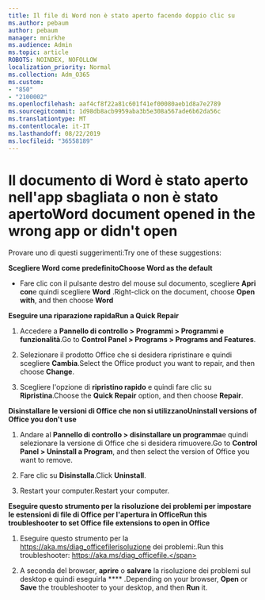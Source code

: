 ```yaml
---
title: Il file di Word non è stato aperto facendo doppio clic su
ms.author: pebaum
author: pebaum
manager: mnirkhe
ms.audience: Admin
ms.topic: article
ROBOTS: NOINDEX, NOFOLLOW
localization_priority: Normal
ms.collection: Adm_O365
ms.custom:
- "850"
- "2100002"
ms.openlocfilehash: aaf4cf8f22a81c601f41ef00080aeb1d8a7e2789
ms.sourcegitcommit: 1d98db8acb9959aba3b5e308a567ade6b62da56c
ms.translationtype: MT
ms.contentlocale: it-IT
ms.lasthandoff: 08/22/2019
ms.locfileid: "36558189"
---
```

# <a name="word-document-opened-in-the-wrong-app-or-didnt-open"></a><span data-ttu-id="9a9fb-102">Il documento di Word è stato aperto nell'app sbagliata o non è stato aperto</span><span class="sxs-lookup"><span data-stu-id="9a9fb-102">Word document opened in the wrong app or didn't open</span></span>

<span data-ttu-id="9a9fb-103">Provare uno di questi suggerimenti:</span><span class="sxs-lookup"><span data-stu-id="9a9fb-103">Try one of these suggestions:</span></span>

<span data-ttu-id="9a9fb-104">**Scegliere Word come predefinito**</span><span class="sxs-lookup"><span data-stu-id="9a9fb-104">**Choose Word as the default**</span></span>

- <span data-ttu-id="9a9fb-105">Fare clic con il pulsante destro del mouse sul documento, scegliere **Apri con**e quindi scegliere **Word** .</span><span class="sxs-lookup"><span data-stu-id="9a9fb-105">Right-click on the document, choose **Open with**, and then choose **Word**</span></span>

<span data-ttu-id="9a9fb-106">**Eseguire una riparazione rapida**</span><span class="sxs-lookup"><span data-stu-id="9a9fb-106">**Run a Quick Repair**</span></span>

1. <span data-ttu-id="9a9fb-107">Accedere a **Pannello di controllo > Programmi > Programmi e funzionalità**.</span><span class="sxs-lookup"><span data-stu-id="9a9fb-107">Go to **Control Panel > Programs > Programs and Features**.</span></span>

2. <span data-ttu-id="9a9fb-108">Selezionare il prodotto Office che si desidera ripristinare e quindi scegliere **Cambia**.</span><span class="sxs-lookup"><span data-stu-id="9a9fb-108">Select the Office product you want to repair, and then choose **Change**.</span></span>

3. <span data-ttu-id="9a9fb-109">Scegliere l'opzione di **ripristino rapido** e quindi fare clic su **Ripristina**.</span><span class="sxs-lookup"><span data-stu-id="9a9fb-109">Choose the **Quick Repair** option, and then choose **Repair**.</span></span>

<span data-ttu-id="9a9fb-110">**Disinstallare le versioni di Office che non si utilizzano**</span><span class="sxs-lookup"><span data-stu-id="9a9fb-110">**Uninstall versions of Office you don't use**</span></span>

1. <span data-ttu-id="9a9fb-111">Andare al **Pannello di controllo > disinstallare un programma**e quindi selezionare la versione di Office che si desidera rimuovere.</span><span class="sxs-lookup"><span data-stu-id="9a9fb-111">Go to **Control Panel > Uninstall a Program**, and then select the version of Office you want to remove.</span></span>

2. <span data-ttu-id="9a9fb-112">Fare clic su **Disinstalla**.</span><span class="sxs-lookup"><span data-stu-id="9a9fb-112">Click **Uninstall**.</span></span>

3. <span data-ttu-id="9a9fb-113">Restart your computer.</span><span class="sxs-lookup"><span data-stu-id="9a9fb-113">Restart your computer.</span></span>

<span data-ttu-id="9a9fb-114">**Eseguire questo strumento per la risoluzione dei problemi per impostare le estensioni di file di Office per l'apertura in Office**</span><span class="sxs-lookup"><span data-stu-id="9a9fb-114">**Run this troubleshooter to set Office file extensions to open in Office**</span></span>

1. <span data-ttu-id="9a9fb-115">Eseguire questo strumento per la https://aka.ms/diag_officefilerisoluzione dei problemi:.</span><span class="sxs-lookup"><span data-stu-id="9a9fb-115">Run this troubleshooter: https://aka.ms/diag_officefile.</span></span>

2. <span data-ttu-id="9a9fb-116">A seconda del browser, **aprire** o **salvare** la risoluzione dei problemi sul desktop e quindi eseguirla \*\*\*\* .</span><span class="sxs-lookup"><span data-stu-id="9a9fb-116">Depending on your browser, **Open** or **Save** the troubleshooter to your desktop, and then **Run** it.</span></span>
